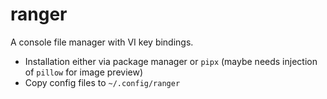 # ranger

A console file manager with VI key bindings.

- Installation either via package manager or `pipx` (maybe needs injection of `pillow` for image preview)
- Copy config files to `~/.config/ranger`
